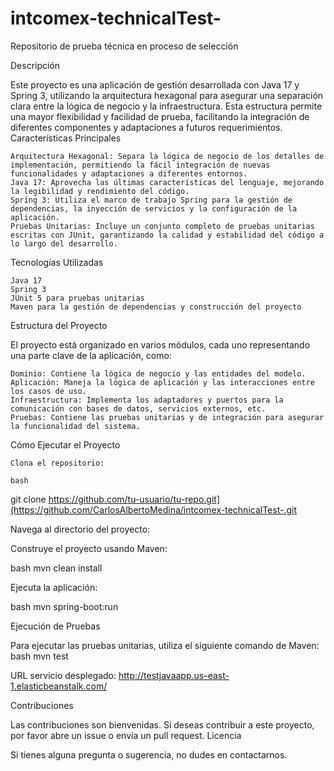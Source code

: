 # intcomex-technicalTest-

Repositorio de prueba técnica en proceso de selección

Descripción

Este proyecto es una aplicación de gestión desarrollada con Java 17 y Spring 3, utilizando la arquitectura hexagonal
para asegurar una separación clara entre la lógica de negocio y la infraestructura. Esta estructura permite una mayor
flexibilidad y facilidad de prueba, facilitando la integración de diferentes componentes y adaptaciones a futuros
requerimientos.
Características Principales

    Arquitectura Hexagonal: Separa la lógica de negocio de los detalles de implementación, permitiendo la fácil integración de nuevas funcionalidades y adaptaciones a diferentes entornos.
    Java 17: Aprovecha las últimas características del lenguaje, mejorando la legibilidad y rendimiento del código.
    Spring 3: Utiliza el marco de trabajo Spring para la gestión de dependencias, la inyección de servicios y la configuración de la aplicación.
    Pruebas Unitarias: Incluye un conjunto completo de pruebas unitarias escritas con JUnit, garantizando la calidad y estabilidad del código a lo largo del desarrollo.

Tecnologías Utilizadas

    Java 17
    Spring 3
    JUnit 5 para pruebas unitarias
    Maven para la gestión de dependencias y construcción del proyecto

Estructura del Proyecto

El proyecto está organizado en varios módulos, cada uno representando una parte clave de la aplicación, como:

    Dominio: Contiene la lógica de negocio y las entidades del modelo.
    Aplicación: Maneja la lógica de aplicación y las interacciones entre los casos de uso.
    Infraestructura: Implementa los adaptadores y puertos para la comunicación con bases de datos, servicios externos, etc.
    Pruebas: Contiene las pruebas unitarias y de integración para asegurar la funcionalidad del sistema.

Cómo Ejecutar el Proyecto

    Clona el repositorio:

    bash

git clone https://github.com/tu-usuario/tu-repo.git](https://github.com/CarlosAlbertoMedina/intcomex-technicalTest-.git

Navega al directorio del proyecto:

Construye el proyecto usando Maven:

bash
mvn clean install

Ejecuta la aplicación:

bash
mvn spring-boot:run

Ejecución de Pruebas

Para ejecutar las pruebas unitarias, utiliza el siguiente comando de Maven:
bash
mvn test

URL servicio desplegado: http://testjavaapp.us-east-1.elasticbeanstalk.com/

Contribuciones

Las contribuciones son bienvenidas. Si deseas contribuir a este proyecto, por favor abre un issue o envía un pull
request.
Licencia

Si tienes alguna pregunta o sugerencia, no dudes en contactarnos.
